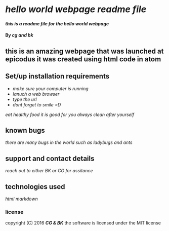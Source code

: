 # _hello world webpage readme file_

#### _this is a readme file for the hello world webpage_

#### By _**cg and bk**_

## this is an amazing webpage that was launched at epicodus it was created using html code in atom

## Set/up installation requirements

* _make sure your computer is running_
* _lanuch a web browser_
* _type the url_
* _dont forget to smile =D_

_eat healthy food it is good for you_
_always clean after yourself_

## known bugs

_there are many bugs in the world such as ladybugs and ants_

## support and contact details

_reach out to either BK or CG for assitance_

## technologies used

_html_
_markdown_

### license

copyright (C) 2016 **_CG & BK_**
the software is licensed under the MIT license
